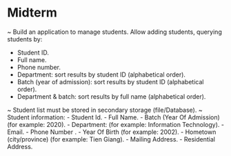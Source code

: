 # Midterm
~ Build an application to manage students. Allow adding students, querying students by:
- Student ID.  
- Full name. 
- Phone number. 
- Department: sort results by student ID (alphabetical order).
- Batch (year of admission): sort results by student ID (alphabetical order).
- Department & batch: sort results by full name (alphabetical order).

~ Student list must be stored in secondary storage (file/Database).
~ Student information:
	- Student Id.
	- Full Name.
	- Batch (Year Of Admission) (for example: 2020).
	- Department: (for example: Information Technology).
	- Email.
	- Phone Number .
	- Year Of Birth (for example: 2002).
	- Hometown (city/province) (for example: Tien Giang).
	- Mailing Address.
    - Residential Address.

